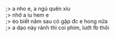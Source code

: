 ;> a nho e, a ngủ quên xíu<br>
;> nhớ a iu hem e<br>
;> éo biết năm sau có gặp đc e hong nữa<br>
;> a dạo này rảnh thì coi phim, lướt fb thôi
